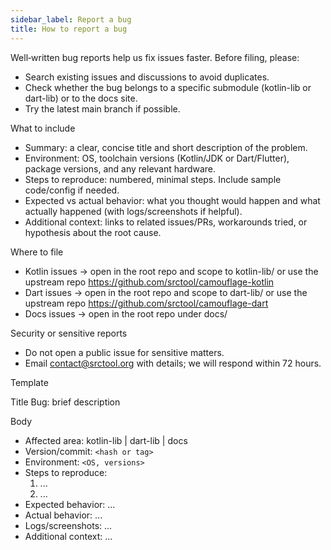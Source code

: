 ```yaml
---
sidebar_label: Report a bug
title: How to report a bug
---
```


Well‑written bug reports help us fix issues faster. Before filing, please:

- Search existing issues and discussions to avoid duplicates.
- Check whether the bug belongs to a specific submodule (kotlin-lib or dart-lib) or to the docs site.
- Try the latest main branch if possible.

What to include
- Summary: a clear, concise title and short description of the problem.
- Environment: OS, toolchain versions (Kotlin/JDK or Dart/Flutter), package versions, and any relevant hardware.
- Steps to reproduce: numbered, minimal steps. Include sample code/config if needed.
- Expected vs actual behavior: what you thought would happen and what actually happened (with logs/screenshots if helpful).
- Additional context: links to related issues/PRs, workarounds tried, or hypothesis about the root cause.

Where to file
- Kotlin issues → open in the root repo and scope to kotlin-lib/ or use the upstream repo https://github.com/srctool/camouflage-kotlin
- Dart issues → open in the root repo and scope to dart-lib/ or use the upstream repo https://github.com/srctool/camouflage-dart
- Docs issues → open in the root repo under docs/

Security or sensitive reports
- Do not open a public issue for sensitive matters.
- Email contact@srctool.org with details; we will respond within 72 hours.

Template

Title
Bug: brief description

Body
- Affected area: kotlin-lib | dart-lib | docs
- Version/commit: `<hash or tag>`
- Environment: `<OS, versions>`
- Steps to reproduce:
  1. ...
  2. ...
- Expected behavior: ...
- Actual behavior: ...
- Logs/screenshots: ...
- Additional context: ...